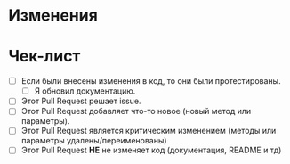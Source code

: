 # Изменения
<!-- Кратко опишите изменения -->
<!-- внутрь <!-- ничего писать не нужно (это комменты), пожалуйста, смотреть preview -->

# Чек-лист
<!-- Поместите x внутри [ ], пример: [x] (между [] и x нет пробелов, также x - английский) -->

- [ ] Если были внесены изменения в код, то они были протестированы.
  - [ ] Я обновил документацию.
- [ ] Этот Pull Request решает issue.
- [ ] Этот Pull Request добавляет что-то новое (новый метод или параметры).
- [ ] Этот Pull Request является критическим изменением (методы или параметры удалены/переименованы)
- [ ] Этот Pull Request **НЕ** не изменяет код (документация, README и тд)
